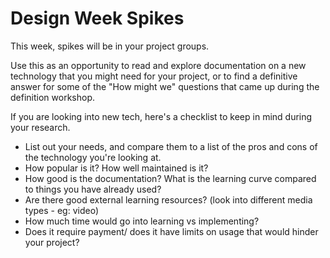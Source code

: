 # Design Week Spikes

This week, spikes will be in your project groups.

Use this as an opportunity to read and explore documentation on a new technology that you might need for your project, or to find a definitive answer for some of the "How might we" questions that came up during the definition workshop.

If you are looking into new tech, here's a checklist to keep in mind during your research.

- List out your needs, and compare them to a list of the pros and cons of the technology you're looking at.
- How popular is it? How well maintained is it?
- How good is the documentation? What is the learning curve compared to things you have already used?
- Are there good external learning resources? (look into different media types - eg: video)
- How much time would go into learning vs implementing?
- Does it require payment/ does it have limits on usage that would hinder your project?
